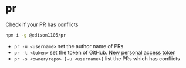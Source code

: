 # pr

Check if your PR has conflicts

```bash
npm i -g @edison1105/pr
```

- `pr -u <username>` set the author name of PRs
- `pr -t <token>` set the token of GitHub. [New personal access token](https://github.com/settings/tokens/new?scopes=repo)
- `pr -s <owner/repo> [-u <username>]` list the PRs which has conflicts



